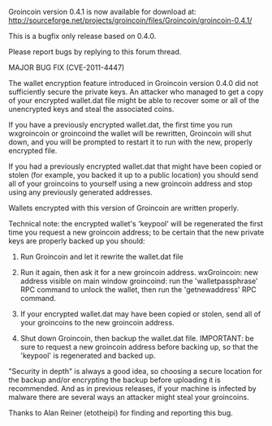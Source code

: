 Groincoin version 0.4.1 is now available for download at:
http://sourceforge.net/projects/groincoin/files/Groincoin/groincoin-0.4.1/

This is a bugfix only release based on 0.4.0.

Please report bugs by replying to this forum thread.

MAJOR BUG FIX  (CVE-2011-4447)

The wallet encryption feature introduced in Groincoin version 0.4.0 did not sufficiently secure the private keys. An attacker who
managed to get a copy of your encrypted wallet.dat file might be able to recover some or all of the unencrypted keys and steal the
associated coins.

If you have a previously encrypted wallet.dat, the first time you run wxgroincoin or groincoind the wallet will be rewritten, Groincoin will
shut down, and you will be prompted to restart it to run with the new, properly encrypted file.

If you had a previously encrypted wallet.dat that might have been copied or stolen (for example, you backed it up to a public
location) you should send all of your groincoins to yourself using a new groincoin address and stop using any previously generated addresses.

Wallets encrypted with this version of Groincoin are written properly.

Technical note: the encrypted wallet's 'keypool' will be regenerated the first time you request a new groincoin address; to be certain that the
new private keys are properly backed up you should:

1. Run Groincoin and let it rewrite the wallet.dat file

2. Run it again, then ask it for a new groincoin address.
wxGroincoin: new address visible on main window
groincoind: run the 'walletpassphrase' RPC command to unlock the wallet,  then run the 'getnewaddress' RPC command.

3. If your encrypted wallet.dat may have been copied or stolen, send all of your groincoins to the new groincoin address.

4. Shut down Groincoin, then backup the wallet.dat file.
IMPORTANT: be sure to request a new groincoin address before backing up, so that the 'keypool' is regenerated and backed up.

"Security in depth" is always a good idea, so choosing a secure location for the backup and/or encrypting the backup before uploading it is recommended. And as in previous releases, if your machine is infected by malware there are several ways an attacker might steal your groincoins.

Thanks to Alan Reiner (etotheipi) for finding and reporting this bug.
